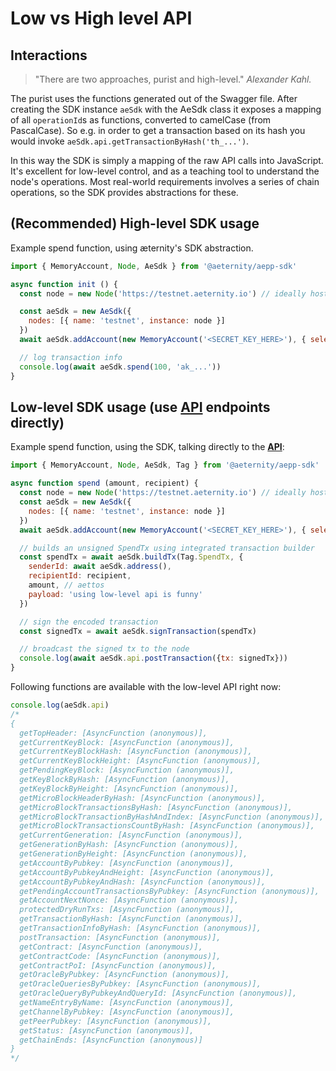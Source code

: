 # Low vs High level API

## Interactions

> "There are two approaches, purist and high-level."
*Alexander Kahl.*

The purist uses the functions generated out of the Swagger
file. After creating the SDK instance `aeSdk` with the AeSdk class it exposes a mapping of all `operationId`s as functions, converted to camelCase (from PascalCase). So e.g. in order to get a transaction
based on its hash you would invoke `aeSdk.api.getTransactionByHash('th_...')`.

In this way the SDK is simply a mapping of the raw API calls into
JavaScript. It's excellent for low-level control, and as a teaching tool to
understand the node's operations. Most real-world requirements involves a series
of chain operations, so the SDK provides abstractions for these.

## (**Recommended**) High-level SDK usage
Example spend function, using æternity's SDK abstraction.

```js
import { MemoryAccount, Node, AeSdk } from '@aeternity/aepp-sdk'

async function init () {
  const node = new Node('https://testnet.aeternity.io') // ideally host your own node!

  const aeSdk = new AeSdk({
    nodes: [{ name: 'testnet', instance: node }]
  })
  await aeSdk.addAccount(new MemoryAccount('<SECRET_KEY_HERE>'), { select: true })

  // log transaction info
  console.log(await aeSdk.spend(100, 'ak_...'))
}
```

## Low-level SDK usage (use [API](https://aeternity.com/protocol/node/api) endpoints directly)
Example spend function, using the SDK, talking directly to the [**API**](https://aeternity.com/protocol/node/api):
```js
import { MemoryAccount, Node, AeSdk, Tag } from '@aeternity/aepp-sdk'

async function spend (amount, recipient) {
  const node = new Node('https://testnet.aeternity.io') // ideally host your own node!
  const aeSdk = new AeSdk({
    nodes: [{ name: 'testnet', instance: node }]
  })
  await aeSdk.addAccount(new MemoryAccount('<SECRET_KEY_HERE>'), { select: true })

  // builds an unsigned SpendTx using integrated transaction builder
  const spendTx = await aeSdk.buildTx(Tag.SpendTx, {
    senderId: await aeSdk.address(),
    recipientId: recipient,
    amount, // aettos
    payload: 'using low-level api is funny'
  })

  // sign the encoded transaction
  const signedTx = await aeSdk.signTransaction(spendTx)

  // broadcast the signed tx to the node
  console.log(await aeSdk.api.postTransaction({tx: signedTx}))
}
```

Following functions are available with the low-level API right now:

```js
console.log(aeSdk.api)
/*
{
  getTopHeader: [AsyncFunction (anonymous)],
  getCurrentKeyBlock: [AsyncFunction (anonymous)],
  getCurrentKeyBlockHash: [AsyncFunction (anonymous)],
  getCurrentKeyBlockHeight: [AsyncFunction (anonymous)],
  getPendingKeyBlock: [AsyncFunction (anonymous)],
  getKeyBlockByHash: [AsyncFunction (anonymous)],
  getKeyBlockByHeight: [AsyncFunction (anonymous)],
  getMicroBlockHeaderByHash: [AsyncFunction (anonymous)],
  getMicroBlockTransactionsByHash: [AsyncFunction (anonymous)],
  getMicroBlockTransactionByHashAndIndex: [AsyncFunction (anonymous)],
  getMicroBlockTransactionsCountByHash: [AsyncFunction (anonymous)],
  getCurrentGeneration: [AsyncFunction (anonymous)],
  getGenerationByHash: [AsyncFunction (anonymous)],
  getGenerationByHeight: [AsyncFunction (anonymous)],
  getAccountByPubkey: [AsyncFunction (anonymous)],
  getAccountByPubkeyAndHeight: [AsyncFunction (anonymous)],
  getAccountByPubkeyAndHash: [AsyncFunction (anonymous)],
  getPendingAccountTransactionsByPubkey: [AsyncFunction (anonymous)],
  getAccountNextNonce: [AsyncFunction (anonymous)],
  protectedDryRunTxs: [AsyncFunction (anonymous)],
  getTransactionByHash: [AsyncFunction (anonymous)],
  getTransactionInfoByHash: [AsyncFunction (anonymous)],
  postTransaction: [AsyncFunction (anonymous)],
  getContract: [AsyncFunction (anonymous)],
  getContractCode: [AsyncFunction (anonymous)],
  getContractPoI: [AsyncFunction (anonymous)],
  getOracleByPubkey: [AsyncFunction (anonymous)],
  getOracleQueriesByPubkey: [AsyncFunction (anonymous)],
  getOracleQueryByPubkeyAndQueryId: [AsyncFunction (anonymous)],
  getNameEntryByName: [AsyncFunction (anonymous)],
  getChannelByPubkey: [AsyncFunction (anonymous)],
  getPeerPubkey: [AsyncFunction (anonymous)],
  getStatus: [AsyncFunction (anonymous)],
  getChainEnds: [AsyncFunction (anonymous)]
}
*/
```
